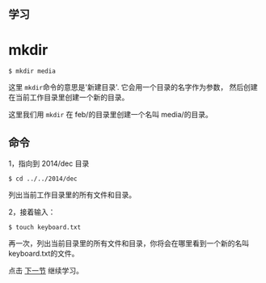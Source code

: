 学习
---

# **mkdir**

```
$ mkdir media
```

这里 ``mkdir``命令的意思是'新建目录'. 它会用一个目录的名字作为参数， 然后创建在当前工作目录里创建一个新的目录。

这里我们用  ``mkdir`` 在 feb/的目录里创建一个名叫 media/的目录。


命令
---

  1，指向到 2014/dec 目录
  ```
  $ cd ../../2014/dec
  ```
  列出当前工作目录里的所有文件和目录。

  2，接着输入：
  ```
  $ touch keyboard.txt
  ```

  再一次，列出当前目录里的所有文件和目录，你将会在哪里看到一个新的名叫 keyboard.txt的文件。

  点击 [下一节](touch.md '学习 touch') 继续学习。